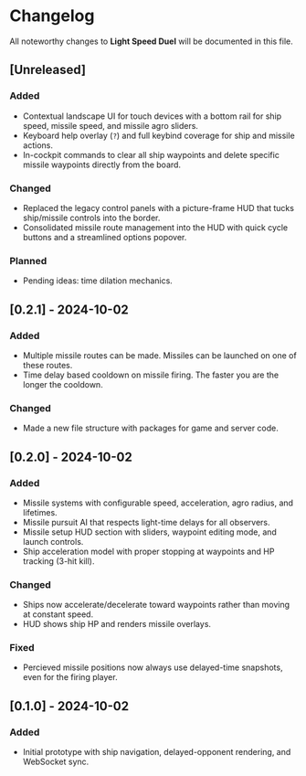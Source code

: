 # Changelog

All noteworthy changes to **Light Speed Duel** will be documented in this file.

## [Unreleased]
### Added
- Contextual landscape UI for touch devices with a bottom rail for ship speed, missile speed, and missile agro sliders.
- Keyboard help overlay (`?`) and full keybind coverage for ship and missile actions.
- In-cockpit commands to clear all ship waypoints and delete specific missile waypoints directly from the board.

### Changed
- Replaced the legacy control panels with a picture-frame HUD that tucks ship/missile controls into the border.
- Consolidated missile route management into the HUD with quick cycle buttons and a streamlined options popover.

### Planned
- Pending ideas: time dilation mechanics.

## [0.2.1] - 2024-10-02
### Added
- Multiple missile routes can be made. Missiles can be launched on one of these routes.
- Time delay based cooldown on missile firing. The faster you are the longer the cooldown.

### Changed
- Made a new file structure with packages for game and server code.


## [0.2.0] - 2024-10-02
### Added
- Missile systems with configurable speed, acceleration, agro radius, and lifetimes.
- Missile pursuit AI that respects light-time delays for all observers.
- Missile setup HUD section with sliders, waypoint editing mode, and launch controls.
- Ship acceleration model with proper stopping at waypoints and HP tracking (3-hit kill).

### Changed
- Ships now accelerate/decelerate toward waypoints rather than moving at constant speed.
- HUD shows ship HP and renders missile overlays.

### Fixed
- Percieved missile positions now always use delayed-time snapshots, even for the firing player.

## [0.1.0] - 2024-10-02
### Added
- Initial prototype with ship navigation, delayed-opponent rendering, and WebSocket sync.
